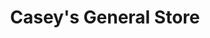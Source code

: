 ---
title: "Casey's General Store"
url: /ottumwa/caseys-general-store-west-mary-street/
shop: convenience
---